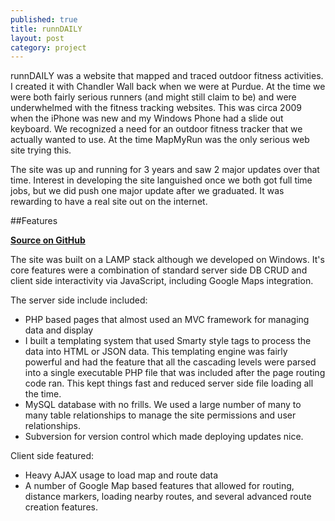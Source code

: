 ```yaml
---
published: true
title: runnDAILY
layout: post
category: project
---
```


runnDAILY was a website that mapped and traced outdoor fitness activities.  I created it with Chandler Wall back when we were at Purdue.  At the time we were both fairly serious runners (and might still claim to be) and were underwhelmed with the fitness tracking websites.  This was circa 2009 when the iPhone was new and my Windows Phone had a slide out keyboard.  We recognized a need for an outdoor fitness tracker that we actually wanted to use.  At the time MapMyRun was the only serious web site trying this.

The site was up and running for 3 years and saw 2 major updates over that time.  Interest in developing the site languished once we both got full time jobs, but we did push one major update after we graduated.  It was rewarding to have a real site out on the internet.

##Features

[**Source on GitHub**](https://github.com/byronwall/runnDAILY)

The site was built on a LAMP stack although we developed on Windows.  It's core features were a combination of standard server side DB CRUD and client side interactivity via JavaScript, including Google Maps integration.

The server side include included:

 - PHP based pages that almost used an MVC framework for managing data and display
 - I built a templating system that used Smarty style tags to process the data into HTML or JSON data.  This templating engine was fairly powerful and had the feature that all the cascading levels were parsed into a single executable PHP file that was included after the page routing code ran.  This kept things fast and reduced server side file loading all the time.
 - MySQL database with no frills.  We used a large number of many to many table relationships to manage the site permissions and user relationships.
 - Subversion for version control which made deploying updates nice.

Client side featured:

 - Heavy AJAX usage to load map and route data
 - A number of Google Map based features that allowed for routing, distance markers, loading nearby routes, and several advanced route creation features.
